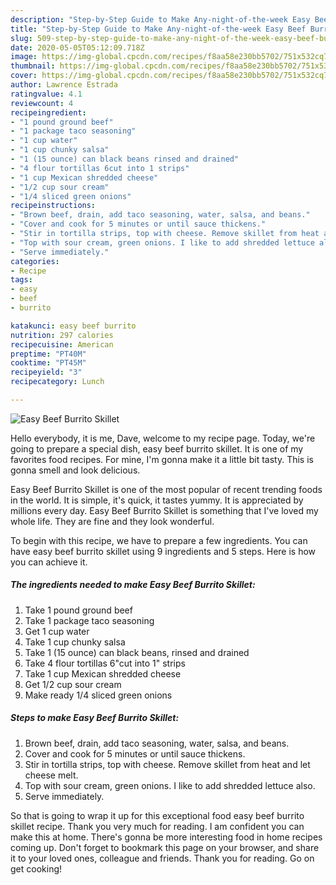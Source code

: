 ```yaml
---
description: "Step-by-Step Guide to Make Any-night-of-the-week Easy Beef Burrito Skillet"
title: "Step-by-Step Guide to Make Any-night-of-the-week Easy Beef Burrito Skillet"
slug: 509-step-by-step-guide-to-make-any-night-of-the-week-easy-beef-burrito-skillet
date: 2020-05-05T05:12:09.718Z
image: https://img-global.cpcdn.com/recipes/f8aa58e230bb5702/751x532cq70/easy-beef-burrito-skillet-recipe-main-photo.jpg
thumbnail: https://img-global.cpcdn.com/recipes/f8aa58e230bb5702/751x532cq70/easy-beef-burrito-skillet-recipe-main-photo.jpg
cover: https://img-global.cpcdn.com/recipes/f8aa58e230bb5702/751x532cq70/easy-beef-burrito-skillet-recipe-main-photo.jpg
author: Lawrence Estrada
ratingvalue: 4.1
reviewcount: 4
recipeingredient:
- "1 pound ground beef"
- "1 package taco seasoning"
- "1 cup water"
- "1 cup chunky salsa"
- "1 (15 ounce) can black beans rinsed and drained"
- "4 flour tortillas 6cut into 1 strips"
- "1 cup Mexican shredded cheese"
- "1/2 cup sour cream"
- "1/4 sliced green onions"
recipeinstructions:
- "Brown beef, drain, add taco seasoning, water, salsa, and beans."
- "Cover and cook for 5 minutes or until sauce thickens."
- "Stir in tortilla strips, top with cheese. Remove skillet from heat and let cheese melt."
- "Top with sour cream, green onions. I like to add shredded lettuce also."
- "Serve immediately."
categories:
- Recipe
tags:
- easy
- beef
- burrito

katakunci: easy beef burrito 
nutrition: 297 calories
recipecuisine: American
preptime: "PT40M"
cooktime: "PT45M"
recipeyield: "3"
recipecategory: Lunch

---
```



![Easy Beef Burrito Skillet](https://img-global.cpcdn.com/recipes/f8aa58e230bb5702/751x532cq70/easy-beef-burrito-skillet-recipe-main-photo.jpg)

Hello everybody, it is me, Dave, welcome to my recipe page. Today, we're going to prepare a special dish, easy beef burrito skillet. It is one of my favorites food recipes. For mine, I'm gonna make it a little bit tasty. This is gonna smell and look delicious.



Easy Beef Burrito Skillet is one of the most popular of recent trending foods in the world. It is simple, it's quick, it tastes yummy. It is appreciated by millions every day. Easy Beef Burrito Skillet is something that I've loved my whole life. They are fine and they look wonderful.


To begin with this recipe, we have to prepare a few ingredients. You can have easy beef burrito skillet using 9 ingredients and 5 steps. Here is how you can achieve it.

<!--inarticleads1-->

##### The ingredients needed to make Easy Beef Burrito Skillet:

1. Take 1 pound ground beef
1. Take 1 package taco seasoning
1. Get 1 cup water
1. Take 1 cup chunky salsa
1. Take 1 (15 ounce) can black beans, rinsed and drained
1. Take 4 flour tortillas 6&#34;cut into 1&#34; strips
1. Take 1 cup Mexican shredded cheese
1. Get 1/2 cup sour cream
1. Make ready 1/4 sliced green onions




<!--inarticleads2-->

##### Steps to make Easy Beef Burrito Skillet:

1. Brown beef, drain, add taco seasoning, water, salsa, and beans.
1. Cover and cook for 5 minutes or until sauce thickens.
1. Stir in tortilla strips, top with cheese. Remove skillet from heat and let cheese melt.
1. Top with sour cream, green onions. I like to add shredded lettuce also.
1. Serve immediately.




So that is going to wrap it up for this exceptional food easy beef burrito skillet recipe. Thank you very much for reading. I am confident you can make this at home. There's gonna be more interesting food in home recipes coming up. Don't forget to bookmark this page on your browser, and share it to your loved ones, colleague and friends. Thank you for reading. Go on get cooking!
